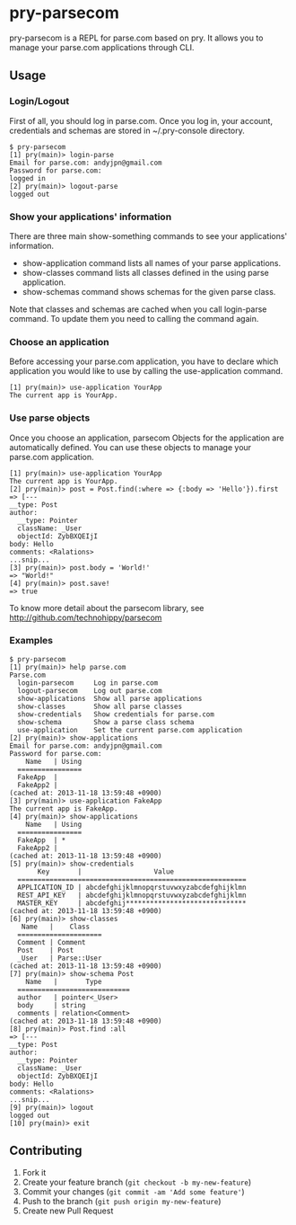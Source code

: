 # pry-parsecom

pry-parsecom is a REPL for parse.com based on pry. It allows you to manage your parse.com applications through CLI.

## Usage

### Login/Logout

First of all, you should log in parse.com. Once you log in, your account, credentials and schemas are stored in ~/.pry-console directory.

    $ pry-parsecom
    [1] pry(main)> login-parse
    Email for parse.com: andyjpn@gmail.com
    Password for parse.com: 
    logged in
    [2] pry(main)> logout-parse
    logged out

### Show your applications' information

There are three main show-something commands to see your applications' information. 

- show-application command lists all names of your parse applications. 
- show-classes command lists all classes defined in the using parse application. 
- show-schemas command shows schemas for the given parse class.

Note that classes and schemas are cached when you call login-parse command. To update them you need to calling the command again.

### Choose an application

Before accessing your parse.com application, you have to declare which application you would like to use by calling the use-application command. 

    [1] pry(main)> use-application YourApp
    The current app is YourApp.

### Use parse objects

Once you choose an application, parsecom Objects for the application are automatically defined. You can use these objects to manage your parse.com application.

    [1] pry(main)> use-application YourApp
    The current app is YourApp.
    [2] pry(main)> post = Post.find(:where => {:body => 'Hello'}).first
    => [---
    __type: Post
    author:
      __type: Pointer
      className: _User
      objectId: ZybBXQEIjI
    body: Hello
    comments: <Ralations>
    ...snip...
    [3] pry(main)> post.body = 'World!'
    => "World!"
    [4] pry(main)> post.save!
    => true

To know more detail about the parsecom library, see http://github.com/technohippy/parsecom

### Examples

    $ pry-parsecom
    [1] pry(main)> help parse.com
    Parse.com
      login-parsecom     Log in parse.com
      logout-parsecom    Log out parse.com
      show-applications  Show all parse applications
      show-classes       Show all parse classes
      show-credentials   Show credentials for parse.com
      show-schema        Show a parse class schema
      use-application    Set the current parse.com application
    [2] pry(main)> show-applications
    Email for parse.com: andyjpn@gmail.com
    Password for parse.com: 
        Name   | Using
      ================
      FakeApp  |
      FakeApp2 |
    (cached at: 2013-11-18 13:59:48 +0900)
    [3] pry(main)> use-application FakeApp
    The current app is FakeApp.
    [4] pry(main)> show-applications
        Name   | Using
      ================
      FakeApp  | *
      FakeApp2 |
    (cached at: 2013-11-18 13:59:48 +0900)
    [5] pry(main)> show-credentials
           Key       |                  Value
      =========================================================
      APPLICATION_ID | abcdefghijklmnopqrstuvwxyzabcdefghijklmn
      REST_API_KEY   | abcdefghijklmnopqrstuvwxyzabcdefghijklmn
      MASTER_KEY     | abcdefghij******************************
    (cached at: 2013-11-18 13:59:48 +0900)
    [6] pry(main)> show-classes
       Name   |    Class   
      =====================
      Comment | Comment    
      Post    | Post       
      _User   | Parse::User
    (cached at: 2013-11-18 13:59:48 +0900)
    [7] pry(main)> show-schema Post
        Name   |       Type
      ============================
      author   | pointer<_User>
      body     | string
      comments | relation<Comment>
    (cached at: 2013-11-18 13:59:48 +0900)
    [8] pry(main)> Post.find :all
    => [---
    __type: Post
    author:
      __type: Pointer
      className: _User
      objectId: ZybBXQEIjI
    body: Hello
    comments: <Ralations>
    ...snip...
    [9] pry(main)> logout
    logged out
    [10] pry(main)> exit

## Contributing

1. Fork it
2. Create your feature branch (`git checkout -b my-new-feature`)
3. Commit your changes (`git commit -am 'Add some feature'`)
4. Push to the branch (`git push origin my-new-feature`)
5. Create new Pull Request
